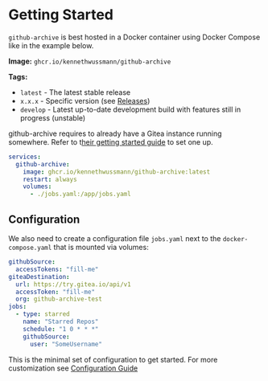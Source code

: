 # Getting Started

`github-archive` is best hosted in a Docker container using Docker Compose like in the example below.

**Image:** `ghcr.io/kennethwussmann/github-archive`

**Tags:**

- `latest` - The latest stable release
- `x.x.x` - Specific version (see [Releases](https://github.com/KennethWussmann/github-archive/releases))
- `develop` - Latest up-to-date development build with features still in progress (unstable)

github-archive requires to already have a Gitea instance running somewhere. Refer to t[heir getting started guide](https://docs.gitea.com/installation/install-with-docker) to set one up.

```YAML
services:
  github-archive:
    image: ghcr.io/kennethwussmann/github-archive:latest
    restart: always
    volumes:
      - ./jobs.yaml:/app/jobs.yaml
```

## Configuration

We also need to create a configuration file `jobs.yaml` next to the `docker-compose.yaml` that is mounted via volumes:

```YAML
githubSource:
  accessTokens: "fill-me"
giteaDestination:
  url: https://try.gitea.io/api/v1
  accessToken: "fill-me"
  org: github-archive-test
jobs:
  - type: starred
    name: "Starred Repos"
    schedule: "1 0 * * *"
    githubSource:
      user: "SomeUsername"
```

This is the minimal set of configuration to get started. For more customization see [Configuration Guide](./configuration.md)
